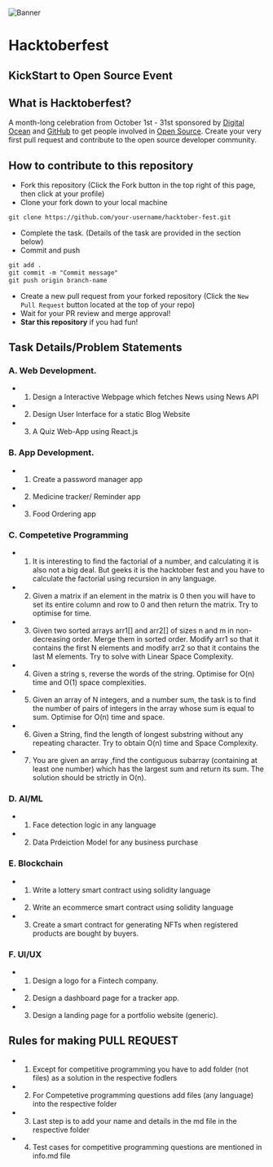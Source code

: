 ![Banner](banner.png)
# Hacktoberfest
## KickStart to Open Source Event 

## What is Hacktoberfest?
A month-long celebration from October 1st - 31st sponsored by [Digital Ocean](https://hacktoberfest.digitalocean.com/) and [GitHub](https://github.com/blog/2433-celebrate-open-source-this-october-with-hacktoberfest) to get people involved in [Open Source](https://github.com/open-source). Create your very first pull request and contribute to the open source developer community.

## How to contribute to this repository
* Fork this repository (Click the Fork button in the top right of this page, then click at your profile)
* Clone your fork down to your local machine

```markdown
git clone https://github.com/your-username/hacktober-fest.git
```

* Complete the task. (Details of the task are provided in the section below)
* Commit and push

```markdown
git add .
git commit -m "Commit message"
git push origin branch-name
```

* Create a new pull request from your forked repository (Click the `New Pull Request` button located at the top of your repo)
* Wait for your PR review and merge approval!
* __Star this repository__ if you had fun!


## Task Details/Problem Statements
### A. Web Development.
* 1. Design a Interactive Webpage which fetches News using News API
* 2. Design User Interface for a static Blog Website  
* 3. A Quiz Web-App using React.js

### B. App Development.
* 1. Create a password manager app
* 2. Medicine tracker/ Reminder app
* 3. Food Ordering app

### C. Competetive Programming
* 1. It is interesting to find the factorial of a number, and calculating it is also not a big deal. But geeks it is the hacktober fest  and you have to calculate the factorial using recursion in any language. 
* 2. Given a matrix if an element in the matrix is 0 then you will have to set its entire column and row to 0 and then return the matrix. Try to optimise for time.
* 3. Given two sorted arrays arr1[] and arr2[] of sizes n and m in non-decreasing order. Merge them in sorted order. Modify arr1 so that it contains the first N elements and modify arr2 so that it contains the last M elements. Try to solve with Linear Space Complexity.
* 4. Given a string s, reverse the words of the string. Optimise for O(n) time and O(1) space complexities.
* 5. Given an array of N integers, and a number sum, the task is to find the number of pairs of integers in the array whose sum is equal to sum. Optimise for O(n) time and space.
* 6. Given a String, find the length of longest substring without any repeating character. Try to obtain O(n) time and Space Complexity.
* 7. You are given an array ,find the contiguous subarray (containing at least one number) which has the largest sum and return its sum. The solution should be strictly in O(n).

### D. AI/ML
* 1. Face detection logic in any language
* 2. Data Prdeiction Model for any business purchase

### E. Blockchain
* 1. Write a lottery smart contract using solidity language
* 2. Write an ecommerce smart contract using solidity language
* 3. Create a smart contract for generating NFTs when registered products are bought by buyers.

### F. UI/UX
* 1. Design a logo for a Fintech company.
* 2. Design a dashboard page for a tracker app.
* 3. Design a landing page for a portfolio website (generic).

## Rules for making PULL REQUEST

* 1. Except for competitive programming you have to add folder (not files) as a solution in the respective fodlers

* 2. For Competetive programming questions add files (any language) into the respective folder

* 3. Last step is to add your name and details in the md file in the respective folder

* 4. Test cases for competitive programming questions are mentioned in info.md file
